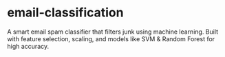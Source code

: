 # email-classification
A smart email spam classifier that filters junk using machine learning. Built with feature selection, scaling, and models like SVM &amp; Random Forest for high accuracy.
